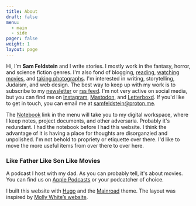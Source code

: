 ```yaml
---
title: About
draft: false
menu:
  - main
  - side
pager: false
weight: 1
layout: page
---
```


Hi, I’m **Sam Feldstein** and I write stories. I mostly work in the fantasy, horror, and science fiction genres. I'm also fond of blogging, [reading](https://www.goodreads.com/user/show/153965751-sam-feldstein), [watching movies](https://letterboxd.com/HoogoSteeglitz/), and [taking photographs](https://www.instagram.com/seldstein/). I'm interested in writing, storytelling, Judaism, and web design. The best way to keep up with my work is to subscribe to my [newsletter](https://samfeldstein.substack.com/) or [rss feed](/index.xml). I'm not very active on social media, but you can find me on [Instagram](https://www.instagram.com/seldstein/), [Mastodon](https://mastodon.social/@samfeldstein), and [Letterboxd](https://letterboxd.com/HoogoSteeglitz/). If you'd like to get in touch, you can email me at [samfeldstein@proton.me](mailto:samfeldstein@proton.me).

The [Notebook]((https://publish.obsidian.md/sam-feldstein/)) link in the menu will take you to my digital workspace, where I keep notes, project documents, and other adversaria. Probably it's redundant. I had the notebook before I had this website. I think the advantage of it is having a place for thoughts are disorganzied and unpolished. I'm not behold to propriety or etiquette over there. I'd like to move the more useful items from over there to over here.

### Like Father Like Son Like Movies

A podcast I host with my dad. As you can probably tell, it's about movies. You can find us on [Apple Podcasts](https://podcasts.apple.com/us/podcast/like-father-like-son-like-movies/id1640110809) or your podcatcher of choice.

I built this website with [Hugo](https://gohugo.io/) and the [Mainroad](https://mainroad-demo.netlify.app/) theme. The layout was inspired by [Molly White’s website](https://www.mollywhite.net/).